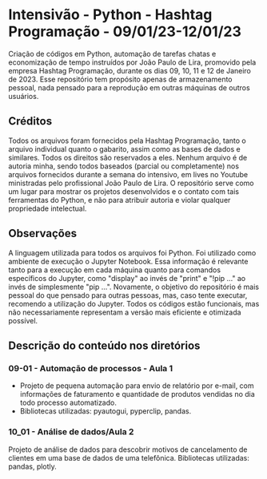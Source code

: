 # Intensivão - Python - Hashtag Programação - 09/01/23-12/01/23
 Criação de códigos em Python, automação de tarefas chatas e economização de tempo instruídos por João Paulo de Lira, promovido pela empresa Hashtag Programação, durante os dias 09, 10, 11 e 12 de Janeiro de 2023. Esse repositório tem propósito apenas de armazenamento pessoal, nada pensado para a reprodução em outras máquinas de outros usuários.

## Créditos
Todos os arquivos foram fornecidos pela Hashtag Programação, tanto o arquivo individual quanto o gabarito, assim como as bases de dados e similares. Todos os direitos são reservados a eles. Nenhum arquivo é de autoria minha, sendo todos baseados (parcial ou completamente) nos arquivos fornecidos durante a semana do intensivo, em lives no Youtube ministradas pelo profissional João Paulo de Lira. O repositório serve como um lugar para mostrar os projetos desenvolvidos e o contato com tais ferramentas do Python, e não para atribuir autoria e violar qualquer propriedade intelectual.

## Observações
A linguagem utilizada para todos os arquivos foi Python.
Foi utilizado como ambiente de execução o Jupyter Notebook. Essa informação é relevante tanto para a execução em cada máquina quanto para comandos específicos do Jupyter, como "display" ao invés de "print" e "!pip ..." ao invés de simplesmente "pip ...". Novamente, o objetivo do repositório é mais pessoal do que pensado para outras pessoas, mas, caso tente executar, recomendo a utilização do Jupyter.
Todos os códigos estão funcionais, mas não necessariamente representam a versão mais eficiente e otimizada possível.

## Descrição do conteúdo nos diretórios
### 09-01 - Automação de processos - Aula 1
- Projeto de pequena automação para envio de relatório por e-mail, com informações de faturamento e quantidade de produtos vendidas no dia todo processo automatizado.
- Bibliotecas utilizadas: pyautogui, pyperclip, pandas.

### 10_01 - Análise de dados/Aula 2
Projeto de análise de dados para descobrir motivos de cancelamento de clientes em uma base de dados de uma telefônica.
Bibliotecas utilizadas: pandas, plotly.
